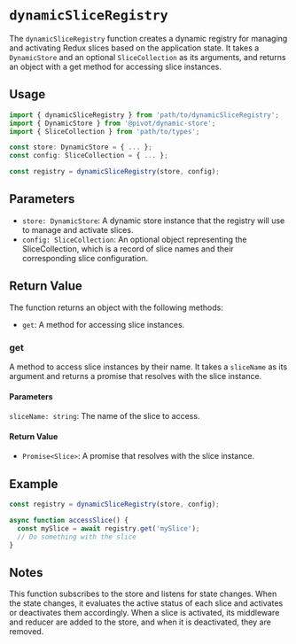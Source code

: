 # `dynamicSliceRegistry`

The `dynamicSliceRegistry` function creates a dynamic registry for managing and activating Redux slices based on the application state. It takes a `DynamicStore` and an optional `SliceCollection` as its arguments, and returns an object with a get method for accessing slice instances.

## Usage

```ts
import { dynamicSliceRegistry } from 'path/to/dynamicSliceRegistry';
import { DynamicStore } from '@pivot/dynamic-store';
import { SliceCollection } from 'path/to/types';

const store: DynamicStore = { ... };
const config: SliceCollection = { ... };

const registry = dynamicSliceRegistry(store, config);
```

## Parameters

- `store: DynamicStore`: A dynamic store instance that the registry will use to manage and activate slices.
- `config: SliceCollection`: An optional object representing the SliceCollection, which is a record of slice names and their corresponding slice configuration.

## Return Value

The function returns an object with the following methods:

- `get`: A method for accessing slice instances.

### get

A method to access slice instances by their name. It takes a `sliceName` as its argument and returns a promise that resolves with the slice instance.

#### Parameters

`sliceName: string`: The name of the slice to access.

#### Return Value

- `Promise<Slice>`: A promise that resolves with the slice instance.

## Example

```ts
const registry = dynamicSliceRegistry(store, config);

async function accessSlice() {
  const mySlice = await registry.get('mySlice');
  // Do something with the slice
}
```

## Notes

This function subscribes to the store and listens for state changes. When the state changes, it evaluates the active status of each slice and activates or deactivates them accordingly. When a slice is activated, its middleware and reducer are added to the store, and when it is deactivated, they are removed.
